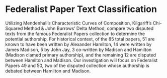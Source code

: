 # Federalist Paper Text Classification

Utilizing Mendenhall’s Characteristic Curves of Composition, Kilgariff’s Chi-Squared Method & John Burrows’ Delta Method, compare two disputed texts from the famous Federalist Papers collection to determine the potential authorship. For historical context, of the 85 total papers, 51 are known to have been written by Alexander Hamilton, 14 were written by James Madison, 5 by John Jay, 3 co-written by Madison and Hamilton (Madison clamed primary authorship), and the remaining 12 are disputed between Hamilton and Madison. Our investigation will focus on Federalist Papers 49 and 50, two of the disputed collection whose authorship is debated between Hamilton and Madison. 
